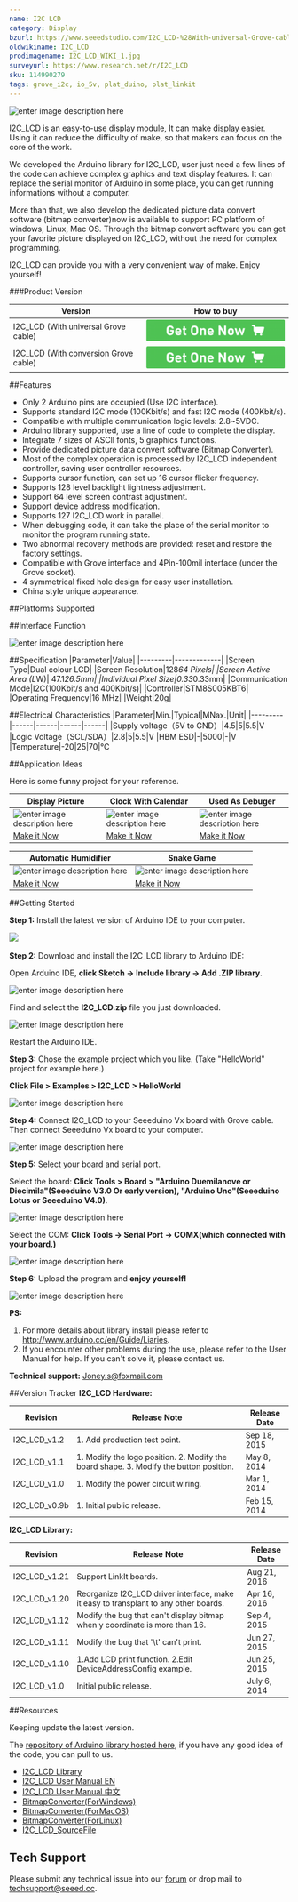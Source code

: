 ```yaml
---
name: I2C LCD
category: Display
bzurl: https://www.seeedstudio.com/I2C_LCD-%28With-universal-Grove-cable%29-p-2601.html
oldwikiname: I2C_LCD
prodimagename: I2C_LCD_WIKI_1.jpg
surveyurl: https://www.research.net/r/I2C_LCD
sku: 114990279
tags: grove_i2c, io_5v, plat_duino, plat_linkit
---
```


![enter image description here](https://raw.githubusercontent.com/SparkingStudio/I2C_LCD/master/images/I2C_LCD_WIKI_1.jpg)

I2C_LCD is an easy-to-use display module, It can make display easier. Using it can reduce the difficulty of make, so that makers can focus on the core of the work.

We developed the Arduino library for I2C_LCD, user just need a few lines of the code can achieve complex graphics and text display features. It can replace the serial monitor of Arduino in some place, you can get running informations without a computer.

More than that, we also develop the dedicated picture data convert software (bitmap converter)now is available to support PC platform of windows, Linux, Mac OS. Through the bitmap convert software you can get your favorite picture displayed on I2C_LCD, without the need for complex programming.

I2C_LCD can provide you with a very convenient way of make. Enjoy yourself!

###Product Version

| Version 	| How to buy	|
|-----------|---------------|
|I2C_LCD (With universal Grove cable)|[![enter image description here](https://raw.githubusercontent.com/SeeedDocument/Grove_Light_Sensor/master/images/300px-Get_One_Now_Banner.png)](https://www.seeedstudio.com/I2C_LCD-(With-universal-Grove-cable)-p-2601.html)|
|I2C_LCD (With conversion Grove cable)|[![enter image description here](https://raw.githubusercontent.com/SeeedDocument/Grove_Light_Sensor/master/images/300px-Get_One_Now_Banner.png)](https://www.seeedstudio.com/I2C_LCD-(With-universal-Grove-cable)-p-2601.html)|

##Features

* Only 2 Arduino pins are occupied (Use I2C interface).
* Supports standard I2C mode (100Kbit/s) and fast I2C mode (400Kbit/s).
* Compatible with multiple communication logic levels: 2.8~5VDC.
* Arduino library supported, use a line of code to complete the display.
* Integrate 7 sizes of ASCll fonts, 5 graphics functions.
* Provide dedicated picture data convert software (Bitmap Converter).
* Most of the complex operation is processed by I2C_LCD independent controller, saving user controller resources.
* Supports cursor function, can set up 16 cursor flicker frequency.
* Supports 128 level backlight lightness adjustment.
* Support 64 level screen contrast adjustment.
* Support device address modification.
* Supports 127 I2C_LCD work in parallel.
* When debugging code, it can take the place of the serial monitor to monitor the program running state.
* Two abnormal recovery methods are provided: reset and restore the factory settings.
* Compatible with Grove interface and 4Pin-100mil interface (under the Grove socket).
* 4 symmetrical fixed hole design for easy user installation.
* China style unique appearance.


##Platforms Supported


##Interface Function

![enter image description here](https://raw.githubusercontent.com/SparkingStudio/I2C_LCD/master/images/I2C_LCD_Board.jpg)

##Specification
|Parameter|Value|
|---------|-------------|
|Screen Type|Dual colour LCD|
|Screen Resolution|128*64 Pixels|
|Screen Active Area (L*W)| 47.1*26.5mm|
|Individual Pixel Size|0.33*0.33mm|
|Communication Mode|I2C(100Kbit/s and 400Kbit/s)|
|Controller|STM8S005KBT6|
|Operating Frequency|16 MHz|
|Weight|20g|

##Electrical Characteristics
|Parameter|Min.|Typical|MNax.|Unit|
|---------|------|------|------|------|
|Supply voltage（5V to GND）|4.5|5|5.5|V
|Logic Voltage（SCL/SDA）|2.8|5|5.5|V
|HBM ESD|-|5000|-|V
|Temperature|-20|25|70|℃


##Application Ideas

Here is some funny project for your reference.

|Display Picture|Clock With Calendar|Used As Debuger|
|-------|-------|-------|
|![enter image description here](https://raw.githubusercontent.com/SparkingStudio/I2C_LCD/master/images/BitmapDisplay_p1.png)|![enter image description here](https://raw.githubusercontent.com/SparkingStudio/I2C_LCD/master/images/ClockWithCalendar_p1.png)|![enter image description here](https://raw.githubusercontent.com/SparkingStudio/I2C_LCD/master/images/debugWithMe_p1.png)|
| [Make it Now](http://www.instructables.com/id/Display-Picture-Or-Icon-On-the-fancy-I2CLCD/) | [Make it Now](http://www.instructables.com/id/Beautiful-and-practical-clock-with-calendar/) | [Make it Now](http://www.instructables.com/id/Use-I2CLCD-to-Debug-Your-Project-1/ )|


|Automatic Humidifier|Snake Game|
|-------|-------|
|![enter image description here](https://raw.githubusercontent.com/SparkingStudio/I2C_LCD/master/images/AutomaticHumidifier.png)|![enter image description here](https://raw.githubusercontent.com/SparkingStudio/I2C_LCD/master/images/DIY_SnakeGame.png)|
| [Make it Now](http://www.instructables.com/id/DIY-a-Simple-Automatic-Humidifier/) | [Make it Now](https://community.seeedstudio.com/project_detail.html?id=1621)|



##Getting Started

**Step 1:** Install the latest version of Arduino IDE to your computer.

[![](https://raw.githubusercontent.com/SeeedDocument/Seeeduino_Stalker_V3_1/master/images/Download_IDE.png)](https://www.arduino.cc/en/Main/Software)

**Step 2:** Download and install the I2C_LCD library to Arduino IDE:

Open Arduino IDE, **click Sketch -> Include library -> Add .ZIP library**.

![enter image description here](https://raw.githubusercontent.com/SparkingStudio/I2C_LCD/master/images/I2C_LCD_InstalLib_1.jpg)

Find and select the **I2C_LCD.zip** file you just downloaded.

![enter image description here](https://raw.githubusercontent.com/SparkingStudio/I2C_LCD/master/images/I2C_LCD_InstalLib_2.jpg)

Restart the Arduino IDE.

**Step 3:** Chose the example project which you like. (Take "HelloWorld" project for example here.)

**Click File > Examples > I2C_LCD > HelloWorld**

![enter image description here](https://raw.githubusercontent.com/SparkingStudio/I2C_LCD/master/images/I2C_LCD_InstalLib_3.jpg)

**Step 4:** Connect I2C_LCD to your Seeeduino Vx board with Grove cable. Then connect Seeeduino Vx board to your computer.

![enter image description here](https://raw.githubusercontent.com/SparkingStudio/I2C_LCD/master/images/I2C_LCD_InstalLib_4.jpg)

**Step 5:** Select your board and serial port.

Select the board: **Click Tools > Board > "Arduino Duemilanove or Diecimila"(Seeeduino V3.0 Or early version), "Arduino Uno"(Seeeduino Lotus or Seeeduino V4.0)**.

![enter image description here](https://raw.githubusercontent.com/SparkingStudio/I2C_LCD/master/images/I2C_LCD_InstalLib_5.jpg)

Select the COM: **Click Tools -> Serial Port -> COMX(which connected with your board.)**

![enter image description here](https://raw.githubusercontent.com/SparkingStudio/I2C_LCD/master/images/I2C_LCD_InstalLib_6.jpg)

**Step 6:** Upload the program and **enjoy yourself!**

![enter image description here](https://raw.githubusercontent.com/SparkingStudio/I2C_LCD/master/images/I2C_LCD_InstalLib_7.jpg)

**PS:**

1. For more details about library install please refer to http://www.arduino.cc/en/Guide/Liaries.
2. If you encounter other problems during the use, please refer to the User Manual for help. If you can't solve it, please contact us.

**Technical support:** Joney.s@foxmail.com

##Version Tracker
**I2C_LCD Hardware:**

| Revision 	| Release Note	| Release Date	|
|-----------|---------------|---------------|
|I2C_LCD_v1.2| 1. Add production test point. |Sep 18, 2015|
|I2C_LCD_v1.1| 1. Modify the logo position. 2. Modify the board shape. 3. Modify the button position. |May 8, 2014|
|I2C_LCD_v1.0| 1. Modify the power circuit wiring. |Mar 1, 2014|
|I2C_LCD_v0.9b| 1. Initial public release. |Feb 15, 2014|

**I2C_LCD Library:**

| Revision 	| Release Note	| Release Date	|
|-----------|---------------|---------------|
|I2C_LCD_v1.21| Support LinkIt boards. |Aug 21, 2016|
|I2C_LCD_v1.20| Reorganize I2C_LCD driver interface, make it easy to transplant to any other boards. |Apr 16, 2016|
|I2C_LCD_v1.12| Modify the bug that can't display bitmap when y coordinate is more than 16.|Sep 4, 2015|
|I2C_LCD_v1.11| Modify the bug that '\t' can't print.|Jun 27, 2015|
|I2C_LCD_v1.10| 1.Add LCD print function. 2.Edit DeviceAddressConfig example.|Jun 25, 2015|
|I2C_LCD_v1.0| Initial public release. |July 6, 2014|

##Resources

Keeping update the latest version.

The [repository of Arduino library hosted here](https://github.com/SparkingStudio/I2C_LCD_library), if you have any good idea of the code, you can pull to us.

* [I2C_LCD Library](https://github.com/SparkingStudio/I2C_LCD/blob/master/resources/I2C_LCD_Library.zip)
* [I2C_LCD User Manual EN](https://github.com/SparkingStudio/I2C_LCD/blob/master/resources/I2C_LCD-UserManual_EN.zip)
* [I2C_LCD User Manual 中文](https://github.com/SparkingStudio/I2C_LCD/blob/master/resources/I2C_LCD-UserManual_CN.zip)
* [BitmapConverter(ForWindows)](https://github.com/SparkingStudio/I2C_LCD/blob/master/resources/Bitmap%20Converter.rar)
* [BitmapConverter(ForMacOS)](https://github.com/SparkingStudio/I2C_LCD/blob/master/resources/Bitmap%20Converter.dmg)
* [BitmapConverter(ForLinux)](https://github.com/SparkingStudio/I2C_LCD/blob/master/resources/Bitmap%20Converter.tar.gz)
* [I2C_LCD_SourceFile](https://github.com/SparkingStudio/I2C_LCD/blob/master/resources/I2C_LCD12864_SourceFile.zip)
## Tech Support
Please submit any technical issue into our [forum](http://forum.seeedstudio.com/) or drop mail to techsupport@seeed.cc. 